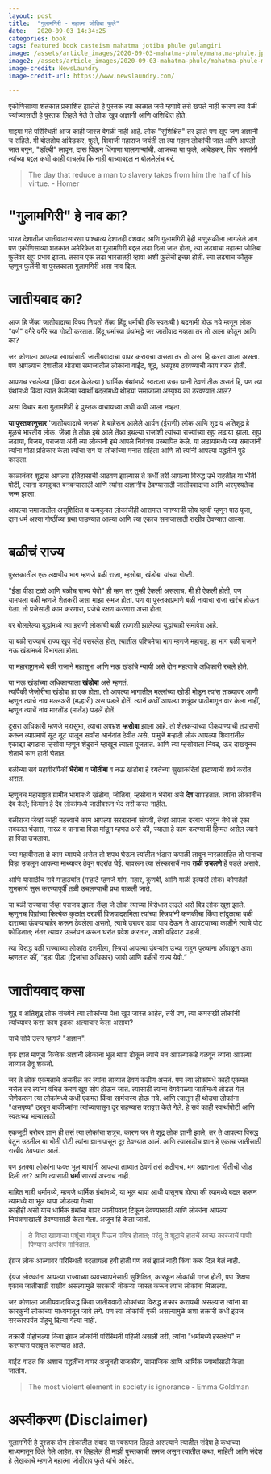 ```yaml
---
layout: post
title:  "गुलामगिरी - महात्मा जोतिबा फुले"
date:   2020-09-03 14:34:25
categories: book
tags: featured book casteism mahatma jotiba phule gulamgiri
image: /assets/article_images/2020-09-03-mahatma-phule/mahatma-phule.jpg
image2: /assets/article_images/2020-09-03-mahatma-phule/mahatma-phule-mobile.jpg
image-credit: NewsLaundry
image-credit-url: https://www.newslaundry.com/

---
```


एकोणिसाव्या शतकात प्रकाशित झालेले हे पुस्तक त्या काळात  जसे म्हणावे तसे खपले नाही कारण त्या वेळी ज्यांच्यासाठी  हे पुस्तक लिहले गेले ते लोक खूप अज्ञानी आणि अशिक्षित होते. 

माझ्या मते  परिस्थिती आज काही जास्त वेगळी नाही आहे. लोक "सुशिक्षित" तर झाले पण खूप जण अज्ञानी च राहिले. 
मी बोलतोय आंबेडकर, फुले, शिवाजी  महाराज जयंती  ला त्या महान लोकांची  जात आणि आपली  जात  बगुन, "डॉल्बी" लावून, दारू पिऊन  धिंगाणा घालणाऱ्यांची. आजच्या या फुले, आंबेडकर, शिव भक्तांनी त्यांच्या बद्दल कधी काही वाचलंय कि नाही याच्याबद्दल न बोललेलंच बरं. 

> The day that reduce a man to slavery takes from him the half of his virtue. - Homer

# "गुलामगिरी" हे नाव का?
भारत देशातील जातीवादासारखा पाश्चात्य देशातही वंशवाद आणि गुलामगिरी  हेही माणुसकीला लागलेले डाग. पण एकोणिसाव्या शतकात अमेरिकेत या गुलामगिरी बद्दल लढा दिला जात होता, त्या लढ्याचा महात्मा जोतिबा फुलेंवर  खूप प्रभाव  झाला. तसाच एक लढा भारतातही व्हावा अशी फुलेंची इच्छा होती. त्या लढ्याच कौतुक म्हणून फुलेंनी या पुस्तकाला गुलामगिरी असा नाव दिल.  

# जातीयवाद का?
आज हि जेंव्हा जातीवादाचा विषय निघतो तेंव्हा हिंदू धर्माची (कि स्वतःची ) बदनामी होऊ नये  म्हणून लोक "वर्ण" वगैरे  वगैरे च्या गोष्टी करतात. हिंदू धर्माच्या ग्रंथांमद्धे जर जातीवाद नव्हता  तर तो आला कोठून आणि का?   

जर  कोणाला  आपल्या  स्वार्थासाठी  जातीयवादाचा वापर  करायचा  असता  तर तो असा हि करता आला असता. पण आपल्याच  देशातील थोड्या समाजातील लोकांना वाईट, शूद्र, अस्पृश्य ठरवण्याची काय गरज होती.  

आपणच रचलेल्या (किंवा बदल केलेल्या ) धार्मिक ग्रंथांमध्ये स्वतःला उच्छ थानी ठेवणं ठीक असतं हि, पण त्या ग्रंथांमध्ये किंवा त्यात केलेल्या स्वार्थी बदलांमध्ये थोड्या समाजाला अस्पृश्य का ठरवण्यात आलं?  

असा विचार मला गुलामगिरी हे पुस्तक वाचायच्या अधी  कधी आला नव्हता. 

**या पुस्तकानुसार** 'जातीयवादाचे जनक' हे बाहेरून आलेले आर्यन (ईराणी) लोक आणि शूद्र व अतिशूद्र हे मूळचे भारतीय लोक. जेंव्हा ते लोक इथे आले तेंव्हा इथल्या राजांशी त्यांच्या राज्यांच्या खूप लढाया झाला. खूप लढाया, विजय, पराजया अंती त्या लोकांनी इथे आपले नियंत्रण प्रस्थापित केले. या लढायांमध्ये ज्या समाजांनी त्यांना मोठा प्रतिकार केला त्यांचा राग या लोकांच्या मनात राहिला आणि तो त्यांनी आपल्या पद्धतीने पुढे काडला.  

काळानंतर शूद्रांस आपल्या इतिहासाची आठवण झाल्यास ते कधीं तरी आपल्या विरुद्ध उभे राहतील या भीती पोटी, त्याना कमकुवत बनवन्यासाठी आणि त्यांना अज्ञानीच ठेवण्यासाठी जातीयवादाचा आणि अस्पृश्यतेचा जन्म झाला.

आपल्या समाजातील असुशिक्षित व कमकुवत लोकांचीही आरामात जगण्याची सोय व्हावी म्हणून पाठ पूजा, दान धर्म अश्या गोष्ठींच्या प्रथा पाडण्यात आल्या आणि त्या एकाच समाजासाठी राखीव ठेवण्यात आल्या.   

# बळीचं राज्य 
पुस्तकातील एक लक्षणीय भाग म्हणजे बळी राजा, म्हसोबा, खंडोबा यांच्या गोष्टी.   

"ईडा पीडा टळो आणि बळीच राज्य येवो" ही म्हण तर तुम्ही ऐकली असलाच. मी ही ऐकली होती, पण यामधला बळी म्हणजे शेतकरी असा माझा समज होता. पण या पुस्तकाप्रमाणे बळी नावाचा राजा खरंच होऊन गेला. तो प्रजेसाठी काम करणारा, प्रजेचे रक्षण करणारा असा होता.  

वर बोललेल्या युद्धांमध्ये त्या इराणी लोकांची बळी राजाशी झालेल्या युद्धांचाही समावेश आहे.  

या बळी राज्याचं राज्य खूप मोठं पसरलेल होत, त्यातील पश्चिमेचा भाग म्हणजे महाराष्ट्र. हा भाग बळी राजाने नऊ खंडांमध्ये विभागला होता.

या महाराष्ट्रामध्ये बळी राजाने महासुभा आणि नऊ खंडांचे न्यायी असे दोन महत्वाचे अधिकारी रचले होते. 

या नऊ खंडांच्या अधिकाऱ्याला **खंडोबा** असे म्हणतं.  
त्यांपैकी जेजोरीचा खंडोबा हा एक होता. तो आपल्या भागातील मल्लांच्या खोडी मोडून त्यांस ताळ्यावर आणी म्हणून त्याचे नाव मल्लअरी (मल्हारी) अस पडलें होतें. 
त्यानें कधीं आपल्या शत्रूंवर पाठीमागून वार केला नाहीं, म्हणून त्याचें नांव मारतोंड (मार्तंड) पडलें होतें.

दुसरा अधिकारी म्हणजे महासुभा, त्याचा अपभ्रंश **म्हसोबा** झाला आहे. तो शेतकऱ्यांच्या पीकपाण्याची तपासणी करून त्याप्रमाणें सूट तूट घालून सर्वांस आनंदांत ठेवीत असे. यामुळें मऱ्हाठी लोकं आपल्या शिवारांतील एकाद्या दगडास म्हसोबा म्हणून शेंदुराने म्हाखून त्याला पूजतात. आणि त्या म्हसोबाला निवद, ऊद दाखवूनच शेताचे काम हाती घेतात. 

बळीच्या सर्व महावीरांपैकीं **भैरोबा** व **जोतीबा** व नऊ खंडोबा हे रयतेच्या सुखाकरितां झटण्याची शर्थ करीत असत.

म्हणूनच महाराष्ट्रात ग्रामीत भागांमध्ये खंडोबा, जोतिबा, म्हसोबा व भैरोबा असे **देव** सापडतात. त्यांना लोकांनीच देव केले; किमान हे देव लोकांमध्ये जातीवरून भेद तरी करत नाहीत.  

बळीराजा जेव्हां कांहीं महत्त्वाचें काम आपल्या सरदारानां सोपवी, तेव्हां आपला दरबार भरवून तेथे तो एका तबकात भंडारा, नारळ व पानाचा विडा मांडून म्हणत असे की, ज्याला हे काम करण्याची हिम्मत असेल त्याने हा विडा उचलावा.

ज्या महावीराला ते काम घ्यायचे असेल तो शपथ घेऊन त्यांतील भंडारा कपाळी लावून नारळासहित तो पानाचा विडा उचलून आपल्या माथ्यावर ठेवून पदरांत घेई. यावरून त्या संस्काराचें नाव **तळी उचलणे** हें पडले असावे.

आणि यासाठीच सर्व मर्‍हाठ्यांत (मर्‍हाठे म्हणजे मांग, महार, कुणबी, आणि माळी इत्यादी लोक) कोणतेही शुभकार्य सुरू करण्यापूर्वीं तळी उचलण्याची प्रथा पाळली जाते.  

या बळी राज्याचा जेंव्हा पराजय झाला तेंव्हा जे लोक त्याच्या विरोधात लढले असे विप्र लोक खुश झाले. म्हणूनच विप्रांच्या कित्येक कुळांत दरवर्षी विजयादशमिला त्यांच्या स्त्रियांनी कणकीचा किंवा तांदुळाचा बळी दाराच्या ऊंबर्‍याबाहेर करून ठेवलेला असतो, त्याचे उरावर डावा पाय देऊन ते आपट्याच्या काडीने त्याचे पोट फोडितात; नंतर त्यावर उल्लंघन करून घरांत प्रवेश करतात, अशी वहिवाट पडली.

त्या विरुद्ध बळी राज्याच्या लोकांत दशमीला, स्त्रियां आपल्या उंबर्‍यांत उभ्या राहून पुरुषांना ओंवाळून अशा म्हणतात कीं, “इडा पीडा (द्विजांचा अधिकार) जावो आणि बळीचें राज्य येवो.”


# जातीयवाद कसा
शूद्र व अतिशूद्र लोक संख्येने त्या लोकांच्या पेक्षा खूप जास्त आहेत, तरी पण, त्या कमसंखी लोकांनी त्यांच्यावर कसा काय इतका अत्याचार केला असावा?  

याचे सोपे उत्तर म्हणजे "अज्ञान". 

एक ज्ञात माणूस कित्तेक अज्ञानी लोकांना भूल थापा ढोकून त्यांचे मन आपल्याकडे वळवून त्यांना आपल्या ताब्यात ठेवू शकतो.   

जर ते लोक एकमताचे असतील तर त्यांना ताब्यात ठेवणं कठीण असतं. पण त्या लोकांमधे काही एकमत नसेल तर त्यांना वंचित करणं खूप सोपं होऊन जात.
त्यासाठी त्यांना वेगवेगळ्या जातींमध्ये तोडलं गेलं जेणेकरून त्या लोकांमध्ये कधी एकमत किंवा सामंजस्य होऊ नये. आणि त्यातून ही थोड्या लोकांना "असपृष्य" ठरवून बाकीच्यांना त्यांच्यापासून दूर राहण्यास परावृत्त केले गेले. हे सर्व काही स्वार्थापोटी आणि स्वतःच्या भल्यासाठी.

एकजुटी बरोबर ज्ञान ही तसं त्या लोकांचा शत्रूच. कारण जर ते शूद्र लोक ज्ञानी झाले, तर ते आपल्या विरुद्ध पेटून उठतील या भीती पोटी त्यांना ज्ञानापासून दूर ठेवण्यात आलं. आणि त्यासाठीच ज्ञान हे एकाच जातीसाठी राखीव ठेवण्यात आलं. 

पण इतक्या लोकांना फक्त भूल थापांनी आपल्या ताब्यात ठेवणं तसं कठीणच. मग अज्ञानाला भीतीची जोड दिली तर? आणि त्यासाठी **धर्मा** सारखं अस्त्रच नाही.      

माहित नाही धर्मामध्ये, म्हणजे धार्मिक ग्रंथांमध्ये, या भूल थापा आधी पासूनच होत्या की त्यामध्ये बदल करून त्यामध्ये या भूल थापा जोडल्या गेल्या.  
काहीही असो याच धार्मिक ग्रंथांचा वापर जातीयवाद टिकून ठेवण्यासाठी आणि लोकांना आपल्या नियंत्रणाखाली ठेवण्यासाठी केला गेला. अजून हि केला जातो.

> ते विष्ठा खाणार्‍या पशूंचा गोमूत्र पिऊन पवित्र होतात; परंतु ते शूद्राचे हातचें स्वच्छ कारंजाचें पाणी पिण्यास अपवित्र मानितात.

इंग्रज लोक आल्यावर परिस्थिती बदलायला हवी होती पण तसं झालं नाही किंवा करू दिल गेलं नाही.  

इंग्रज लोक्कांना आपल्या राज्याच्या व्यवस्थापनेसाठी सुशिक्षित, कारकून लोकांची गरज होती, पण शिक्षण एकाच जातीसाठी राखीव असल्यामुळे सरकारी नोकऱ्या जास्त करून त्याच लोकांना मिळाल्या.  

जर कोणाला जातीयवादाविरुद्ध किंवा जातीयवादी लोकांच्या विरुद्ध तक्रार करायची असल्यास त्यांना या कारकुनी लोकांच्या माध्यमातून जावे लगे. पण त्या लोकांची एकी असल्यामुळे अशा तक्रारी कधी इंग्रज सरकारपर्यंत पोहूचू दिल्या गेल्या नाही. 

तक्रारी पोहोचल्या किंवा इंग्रज लोकांनी परिस्थिती पहिली असली तरी, त्यांना "धर्मामध्ये हस्तक्षेप" न करण्यास परावृत्त करण्यात आले. 

वाईट वाटत कि अशाच पद्धतींचा वापर अजूनही राजकीय, सामाजिक आणि आर्थिक स्वार्थासाठी केला जातोय.  

> The most violent element in society is ignorance - Emma Goldman

#  अस्वीकरण (Disclaimer)
गुलामगिरी हे पुस्तक दोन लोकांतील संवाद या स्वरूपात लिहले असल्याने त्यातील संदेश हे कथांच्या माध्यमातून दिले गेले आहेत. वर लिहलेलं ही माझी पुस्तकाची समज असून त्यातील कथा, माहिती आणि संदेश हे लेखकाचे म्हणजे महात्मा जोतीराव फुले यांचे आहेत.    
